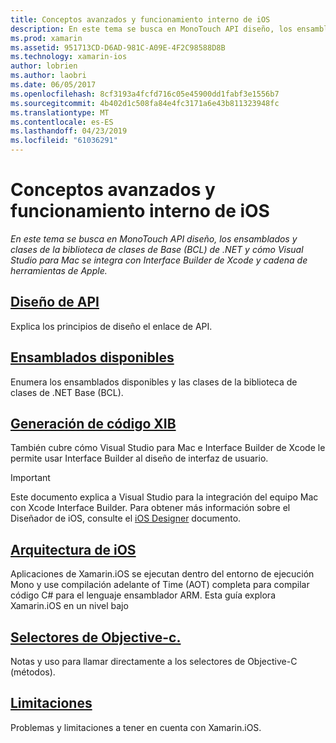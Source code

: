 ```yaml
---
title: Conceptos avanzados y funcionamiento interno de iOS
description: En este tema se busca en MonoTouch API diseño, los ensamblados y clases de la biblioteca de clases de Base (BCL) de .NET y cómo Visual Studio para Mac se integra con Interface Builder de Xcode y cadena de herramientas de Apple.
ms.prod: xamarin
ms.assetid: 951713CD-D6AD-981C-A09E-4F2C98588D8B
ms.technology: xamarin-ios
author: lobrien
ms.author: laobri
ms.date: 06/05/2017
ms.openlocfilehash: 8cf3193a4fcfd716c05e45900dd1fabf3e1556b7
ms.sourcegitcommit: 4b402d1c508fa84e4fc3171a6e43b811323948fc
ms.translationtype: MT
ms.contentlocale: es-ES
ms.lasthandoff: 04/23/2019
ms.locfileid: "61036291"
---
```

# <a name="ios-advanced-concepts-and-internals"></a>Conceptos avanzados y funcionamiento interno de iOS

_En este tema se busca en MonoTouch API diseño, los ensamblados y clases de la biblioteca de clases de Base (BCL) de .NET y cómo Visual Studio para Mac se integra con Interface Builder de Xcode y cadena de herramientas de Apple._

##  <a name="api-designiosinternalsapi-designindexmd"></a>[Diseño de API](~/ios/internals/api-design/index.md)

Explica los principios de diseño el enlace de API.

##  <a name="available-assembliescross-platforminternalsavailable-assembliesmd"></a>[Ensamblados disponibles](~/cross-platform/internals/available-assemblies.md)

Enumera los ensamblados disponibles y las clases de la biblioteca de clases de .NET Base (BCL).

##  <a name="xib-code-generationiosinternalsxib-code-generationmd"></a>[Generación de código XIB](~/ios/internals/xib-code-generation.md)

También cubre cómo Visual Studio para Mac e Interface Builder de Xcode le permite usar Interface Builder al diseño de interfaz de usuario.

> [!IMPORTANT]
> Este documento explica a Visual Studio para la integración del equipo Mac con Xcode Interface Builder. Para obtener más información sobre el Diseñador de iOS, consulte el [iOS Designer](~/ios/user-interface/designer/index.md) documento.

##  <a name="ios-architectureiosinternalsarchitecturemd"></a>[Arquitectura de iOS](~/ios/internals/architecture.md)

Aplicaciones de Xamarin.iOS se ejecutan dentro del entorno de ejecución Mono y use compilación adelante of Time (AOT) completa para compilar código C# para el lenguaje ensamblador ARM. Esta guía explora Xamarin.iOS en un nivel bajo

##  <a name="objective-c-selectorsiosinternalsobjective-c-selectorsmd"></a>[Selectores de Objective-c.](~/ios/internals/objective-c-selectors.md)

Notas y uso para llamar directamente a los selectores de Objective-C (métodos).

##  <a name="limitationslimitationsmd"></a>[Limitaciones](limitations.md)

Problemas y limitaciones a tener en cuenta con Xamarin.iOS.
